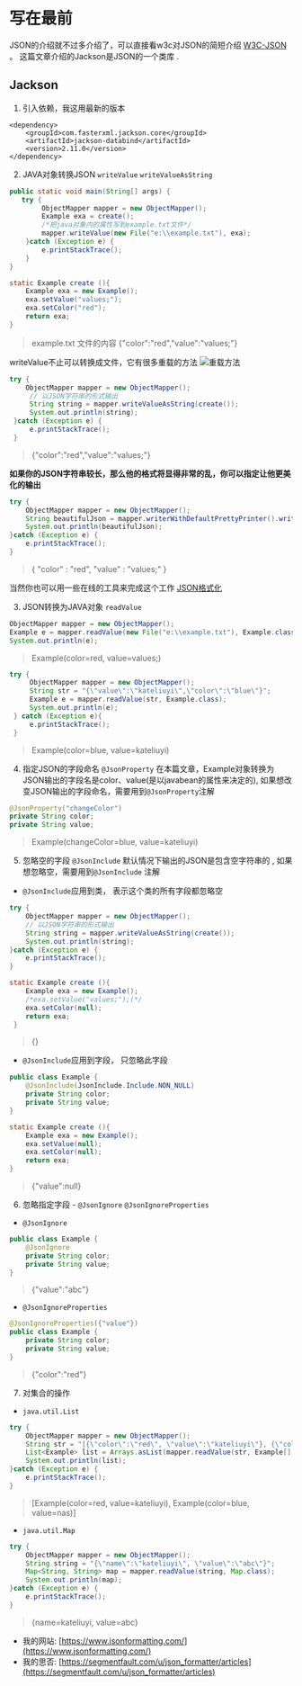 # 写在最前

JSON的介绍就不过多介绍了，可以直接看w3c对JSON的简短介绍  [W3C-JSON](https://www.w3cschool.cn/json/) 。 这篇文章介绍的Jackson是JSON的一个类库  .
## Jackson
 1. 引入依赖，我这用最新的版本
```
<dependency>
	<groupId>com.fasterxml.jackson.core</groupId>
	<artifactId>jackson-databind</artifactId>
	<version>2.11.0</version>
</dependency>
```
 2. JAVA对象转换JSON  `writeValue`   `writeValueAsString`
```java
public static void main(String[] args) {
   try {
        ObjectMapper mapper = new ObjectMapper();
        Example exa = create();
        /*把java对象内的属性写到example.txt文件*/
        mapper.writeValue(new File("e:\\example.txt"), exa);
    }catch (Exception e) {
        e.printStackTrace();
    }
}

static Example create (){
    Example exa = new Example();
    exa.setValue("values;");
    exa.setColor("red");
    return exa;
}
```
>   example.txt 文件的内容 {"color":"red","value":"values;"}

writeValue不止可以转换成文件，它有很多重载的方法
![重载方法](https://img-blog.csdnimg.cn/20201230094057876.png#pic_left)

```java
try {
    ObjectMapper mapper = new ObjectMapper();
     // 以JSON字符串的形式输出
     String string = mapper.writeValueAsString(create());
     System.out.println(string);
 }catch (Exception e) {
     e.printStackTrace();
 }
```
>  {"color":"red","value":"values;"}

**如果你的JSON字符串较长，那么他的格式将显得非常的乱，你可以指定让他更美化的输出**

```java
try {
    ObjectMapper mapper = new ObjectMapper();
    String beautifulJson = mapper.writerWithDefaultPrettyPrinter().writeValueAsString(create());
    System.out.println(beautifulJson);
}catch (Exception e) {
    e.printStackTrace();
}
```
> {
	  "color" : "red",
	  "value" : "values;"
}

当然你也可以用一些在线的工具来完成这个工作 [JSON格式化](https://www.jsonformatting.com/json-format/)

 3. JSON转换为JAVA对象 `readValue`

```java
ObjectMapper mapper = new ObjectMapper();
Example e = mapper.readValue(new File("e:\\example.txt"), Example.class);
System.out.println(e);
```
> Example(color=red, value=values;)

```java
try {
     ObjectMapper mapper = new ObjectMapper();
     String str = "{\"value\":\"kateliuyi\",\"color\":\"blue\"}";
     Example e = mapper.readValue(str, Example.class);
     System.out.println(e);
 } catch (Exception e){
     e.printStackTrace();
 }
```
> Example(color=blue, value=kateliuyi)

 4. 指定JSON的字段命名 `@JsonProperty`
在本篇文章，Example对象转换为JSON输出的字段名是color、value(是以javabean的属性来决定的), 如果想改变JSON输出的字段命名，需要用到`@JsonProperty`注解

```java
@JsonProperty("changeColor")
private String color;
private String value;
```
> Example(changeColor=blue, value=kateliuyi)
 5.  忽略空的字段  `@JsonInclude`
默认情况下输出的JSON是包含空字符串的 , 如果想忽略空，需要用到`@JsonInclude` 注解
 + `@JsonInclude`应用到类， 表示这个类的所有字段都忽略空
 

```java
try {
    ObjectMapper mapper = new ObjectMapper();
    // 以JSON字符串的形式输出
    String string = mapper.writeValueAsString(create());
    System.out.println(string);
}catch (Exception e) {
    e.printStackTrace();
}

static Example create (){
 	Example exa = new Example();
    /*exa.setValue("values;");(*/
    exa.setColor(null);
    return exa;
 }
```
> {}
+ `@JsonInclude`应用到字段， 只忽略此字段

```java
public class Example {
    @JsonInclude(JsonInclude.Include.NON_NULL)
    private String color;
    private String value;
}

static Example create (){
	Example exa = new Example();
   	exa.setValue(null);
   	exa.setColor(null);
   	return exa;
}
```
> {"value":null}
 6.  忽略指定字段 - `@JsonIgnore`   `@JsonIgnoreProperties`
+ `@JsonIgnore`

```java
public class Example {
    @JsonIgnore
    private String color;
    private String value;
}
```
> {"value":"abc"}
+ `@JsonIgnoreProperties`

```java
@JsonIgnoreProperties({"value"})
public class Example {
    private String color;
    private String value;
}
```
>{"color":"red"}

 7.  对集合的操作
+ `java.util.List`

```java
try {
    ObjectMapper mapper = new ObjectMapper();
    String str = "[{\"color\":\"red\", \"value\":\"kateliuyi\"}, {\"color\":\"blue\", \"value\":\"nas\"}]";
    List<Example> list = Arrays.asList(mapper.readValue(str, Example[].class));
    System.out.println(list);
}catch (Exception e) {
    e.printStackTrace();
}
```
>[Example(color=red, value=kateliuyi), Example(color=blue, value=nas)]
+ `java.util.Map`

```java
try {
    ObjectMapper mapper = new ObjectMapper();
    String string = "{\"name\":\"kateliuyi\", \"value\":\"abc\"}";
    Map<String, String> map = mapper.readValue(string, Map.class);
    System.out.println(map);
}catch (Exception e) {
    e.printStackTrace();
}
```
> {name=kateliuyi, value=abc}


+ 我的网站: [https://www.jsonformatting.com/](https://www.jsonformatting.com/)
+ 我的思否: [https://segmentfault.com/u/json_formatter/articles](https://segmentfault.com/u/json_formatter/articles)